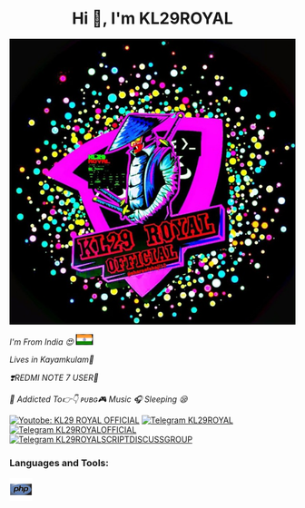 <h1 align="center">Hi 👋, I'm KL29ROYAL</h1>

![onnanoko](https://github.com/shareefshaji/LIST/blob/main/404.png)
<p><em> I'm From India 😍 <img src="https://github.com/shareefshaji/LIST/blob/main/Indian-flag.gif" width="30"><br></em></p>
<p><em> Lives in Kayamkulam🏡 <br></em></p>
<p><em> ❣️REDMI NOTE 7 USER📱<br></em></p> 
<p><em>🔰 Addicted To👉👇                                                                        ᴘᴜʙɢ🎮
 Music 🎧
 Sleeping 😪
<br></em></p>

[![Youtobe: KL29 ROYAL OFFICIAL](https://img.shields.io/youtube/views/12WCu9hTqMM?style=social)](https://m.youtube.com/channel/UCtBG0BV_pwjA5lJ8HXo73oA)
[![Telegram KL29ROYAL](https://img.shields.io/badge/Telegram-KL29ROYAL-green)](https://t.me/shareefshaji786)
[![Telegram KL29ROYALOFFICIAL](https://img.shields.io/badge/Telegram_Channel-KL29ROYAL_OFFICIAL-BLUE)](https://t.me/kl29royalofficial)
[![Telegram KL29ROYALSCRIPTDISCUSSGROUP](https://img.shields.io/badge/Telegram_Group-KL29ROYAL_SCRIPT_DISCUSSGROUP-PINK)](https://t.me/kl29royalofficial)



<h3 align="left">Languages and Tools:</h3>
<p align="left"> <a href="https://www.php.net" target="_blank" rel="noreferrer"> <img src="https://raw.githubusercontent.com/devicons/devicon/master/icons/php/php-original.svg" alt="php" width="40" height="40"/> </a> </p>








